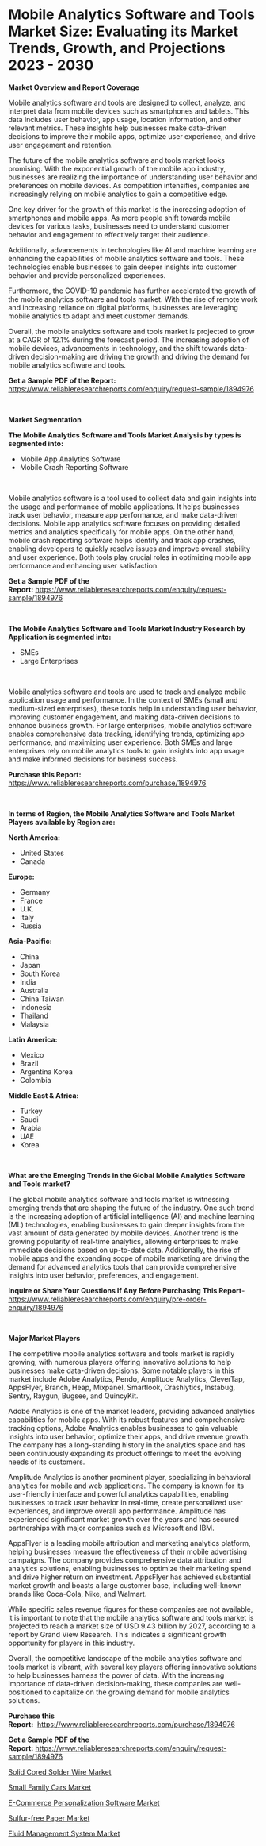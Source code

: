 <p><h1>Mobile Analytics Software and Tools Market Size: Evaluating its Market Trends, Growth, and Projections 2023 - 2030</h1></p><p><strong>Market Overview and Report Coverage</strong></p>
<p><p>Mobile analytics software and tools are designed to collect, analyze, and interpret data from mobile devices such as smartphones and tablets. This data includes user behavior, app usage, location information, and other relevant metrics. These insights help businesses make data-driven decisions to improve their mobile apps, optimize user experience, and drive user engagement and retention.</p><p>The future of the mobile analytics software and tools market looks promising. With the exponential growth of the mobile app industry, businesses are realizing the importance of understanding user behavior and preferences on mobile devices. As competition intensifies, companies are increasingly relying on mobile analytics to gain a competitive edge.</p><p>One key driver for the growth of this market is the increasing adoption of smartphones and mobile apps. As more people shift towards mobile devices for various tasks, businesses need to understand customer behavior and engagement to effectively target their audience.</p><p>Additionally, advancements in technologies like AI and machine learning are enhancing the capabilities of mobile analytics software and tools. These technologies enable businesses to gain deeper insights into customer behavior and provide personalized experiences.</p><p>Furthermore, the COVID-19 pandemic has further accelerated the growth of the mobile analytics software and tools market. With the rise of remote work and increasing reliance on digital platforms, businesses are leveraging mobile analytics to adapt and meet customer demands.</p><p>Overall, the mobile analytics software and tools market is projected to grow at a CAGR of 12.1% during the forecast period. The increasing adoption of mobile devices, advancements in technology, and the shift towards data-driven decision-making are driving the growth and driving the demand for mobile analytics software and tools.</p></p>
<p><strong>Get a Sample PDF of the Report:</strong> <a href="https://www.reliableresearchreports.com/enquiry/request-sample/1894976">https://www.reliableresearchreports.com/enquiry/request-sample/1894976</a></p>
<p>&nbsp;</p>
<p><strong>Market Segmentation</strong></p>
<p><strong>The Mobile Analytics Software and Tools Market Analysis by types is segmented into:</strong></p>
<p><ul><li>Mobile App Analytics Software</li><li>Mobile Crash Reporting Software</li></ul></p>
<p>&nbsp;</p>
<p><p>Mobile analytics software is a tool used to collect data and gain insights into the usage and performance of mobile applications. It helps businesses track user behavior, measure app performance, and make data-driven decisions. Mobile app analytics software focuses on providing detailed metrics and analytics specifically for mobile apps. On the other hand, mobile crash reporting software helps identify and track app crashes, enabling developers to quickly resolve issues and improve overall stability and user experience. Both tools play crucial roles in optimizing mobile app performance and enhancing user satisfaction.</p></p>
<p><strong>Get a Sample PDF of the Report:</strong>&nbsp;<a href="https://www.reliableresearchreports.com/enquiry/request-sample/1894976">https://www.reliableresearchreports.com/enquiry/request-sample/1894976</a></p>
<p>&nbsp;</p>
<p><strong>The Mobile Analytics Software and Tools Market Industry Research by Application is segmented into:</strong></p>
<p><ul><li>SMEs</li><li>Large Enterprises</li></ul></p>
<p>&nbsp;</p>
<p><p>Mobile analytics software and tools are used to track and analyze mobile application usage and performance. In the context of SMEs (small and medium-sized enterprises), these tools help in understanding user behavior, improving customer engagement, and making data-driven decisions to enhance business growth. For large enterprises, mobile analytics software enables comprehensive data tracking, identifying trends, optimizing app performance, and maximizing user experience. Both SMEs and large enterprises rely on mobile analytics tools to gain insights into app usage and make informed decisions for business success.</p></p>
<p><strong>Purchase this Report:</strong>&nbsp; <a href="https://www.reliableresearchreports.com/purchase/1894976">https://www.reliableresearchreports.com/purchase/1894976</a></p>
<p>&nbsp;</p>
<p><strong>In terms of Region, the Mobile Analytics Software and Tools Market Players available by Region are:</strong></p>
<p>
    <p> <strong> North America: </strong>
        <ul>
            <li>United States</li>
            <li>Canada</li>
        </ul>
        </p> 
    <p> <strong> Europe: </strong>
        <ul>
            <li>Germany</li>
            <li>France</li>
            <li>U.K.</li>
            <li>Italy</li>
            <li>Russia</li>
        </ul>
        </p> 
    <p> <strong> Asia-Pacific: </strong>
        <ul>
            <li>China</li>
            <li>Japan</li>
            <li>South Korea</li>
            <li>India</li>
            <li>Australia</li>
            <li>China Taiwan</li>
            <li>Indonesia</li>
            <li>Thailand</li>
            <li>Malaysia</li>
        </ul>
        </p> 
    <p> <strong> Latin America: </strong>
        <ul>
            <li>Mexico</li>
            <li>Brazil</li>
            <li>Argentina Korea</li>
            <li>Colombia</li>
        </ul>
        </p> 
    <p> <strong> Middle East & Africa: </strong>
        <ul>
            <li>Turkey</li>
            <li>Saudi</li>
            <li>Arabia</li>
            <li>UAE</li>
            <li>Korea</li>
        </ul>
    </p>
    </p>
<p>&nbsp;</p>
<p><strong>What are the Emerging Trends in the Global Mobile Analytics Software and Tools market?</strong></p>
<p><p>The global mobile analytics software and tools market is witnessing emerging trends that are shaping the future of the industry. One such trend is the increasing adoption of artificial intelligence (AI) and machine learning (ML) technologies, enabling businesses to gain deeper insights from the vast amount of data generated by mobile devices. Another trend is the growing popularity of real-time analytics, allowing enterprises to make immediate decisions based on up-to-date data. Additionally, the rise of mobile apps and the expanding scope of mobile marketing are driving the demand for advanced analytics tools that can provide comprehensive insights into user behavior, preferences, and engagement.</p></p>
<p><strong>Inquire or Share Your Questions If Any Before Purchasing This Report</strong>- <a href="https://www.reliableresearchreports.com/enquiry/pre-order-enquiry/1894976">https://www.reliableresearchreports.com/enquiry/pre-order-enquiry/1894976</a></p>
<p>&nbsp;</p>
<p><strong>Major Market Players</strong></p>
<p><p>The competitive mobile analytics software and tools market is rapidly growing, with numerous players offering innovative solutions to help businesses make data-driven decisions. Some notable players in this market include Adobe Analytics, Pendo, Amplitude Analytics, CleverTap, AppsFlyer, Branch, Heap, Mixpanel, Smartlook, Crashlytics, Instabug, Sentry, Raygun, Bugsee, and QuincyKit.</p><p>Adobe Analytics is one of the market leaders, providing advanced analytics capabilities for mobile apps. With its robust features and comprehensive tracking options, Adobe Analytics enables businesses to gain valuable insights into user behavior, optimize their apps, and drive revenue growth. The company has a long-standing history in the analytics space and has been continuously expanding its product offerings to meet the evolving needs of its customers.</p><p>Amplitude Analytics is another prominent player, specializing in behavioral analytics for mobile and web applications. The company is known for its user-friendly interface and powerful analytics capabilities, enabling businesses to track user behavior in real-time, create personalized user experiences, and improve overall app performance. Amplitude has experienced significant market growth over the years and has secured partnerships with major companies such as Microsoft and IBM.</p><p>AppsFlyer is a leading mobile attribution and marketing analytics platform, helping businesses measure the effectiveness of their mobile advertising campaigns. The company provides comprehensive data attribution and analytics solutions, enabling businesses to optimize their marketing spend and drive higher return on investment. AppsFlyer has achieved substantial market growth and boasts a large customer base, including well-known brands like Coca-Cola, Nike, and Walmart.</p><p>While specific sales revenue figures for these companies are not available, it is important to note that the mobile analytics software and tools market is projected to reach a market size of USD 9.43 billion by 2027, according to a report by Grand View Research. This indicates a significant growth opportunity for players in this industry.</p><p>Overall, the competitive landscape of the mobile analytics software and tools market is vibrant, with several key players offering innovative solutions to help businesses harness the power of data. With the increasing importance of data-driven decision-making, these companies are well-positioned to capitalize on the growing demand for mobile analytics solutions.</p></p>
<p><strong>Purchase this Report:</strong>&nbsp;&nbsp;<a href="https://www.reliableresearchreports.com/purchase/1894976">https://www.reliableresearchreports.com/purchase/1894976</a></p>
<p></p>
<p><strong>Get a Sample PDF of the Report:</strong>&nbsp;<a href="https://www.reliableresearchreports.com/enquiry/request-sample/1894976">https://www.reliableresearchreports.com/enquiry/request-sample/1894976</a></p>
<p><p><a href="https://www.linkedin.com/pulse/solid-cored-solder-wire-market-size-share-global-analysis-gnyje/">Solid Cored Solder Wire Market</a></p><p><a href="https://medium.com/@albanamusaj1924/small-family-cars-market-report-reveals-the-latest-trends-and-growth-opportunities-of-this-market-065eb4730832">Small Family Cars Market</a></p><p><a href="https://github.com/RickHolmes3/Market-Research-Report-List-1/blob/main/e-commerce-personalization-software-market.md">E-Commerce Personalization Software Market</a></p><p><a href="https://www.linkedin.com/pulse/sulfur-free-paper-market-size-growth-forecast-from-2023--jrk6e/">Sulfur-free Paper Market</a></p><p><a href="https://medium.com/@adealoshi97/fluid-management-system-market-outlook-industry-overview-and-forecast-2023-to-2030-04d2bb9288fa">Fluid Management System Market</a></p></p>